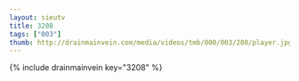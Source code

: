 ```yaml
--- 
layout: sieutv
title: 3208
tags: ["003"]
thumb: http://drainmainvein.com/media/videos/tmb/000/003/208/player.jpg
---
```

{% include drainmainvein key="3208" %} 
